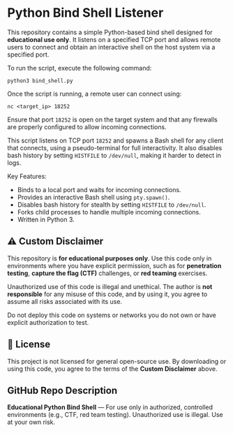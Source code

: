 # Python Bind Shell Listener

This repository contains a simple Python-based bind shell designed for **educational use only**. It listens on a specified TCP port and allows remote users to connect and obtain an interactive shell on the host system via a specified port. 

To run the script, execute the following command:

`python3 bind_shell.py`

Once the script is running, a remote user can connect using:

`nc <target_ip> 18252`

Ensure that port `18252` is open on the target system and that any firewalls are properly configured to allow incoming connections.

This script listens on TCP port `18252` and spawns a Bash shell for any client that connects, using a pseudo-terminal for full interactivity. It also disables bash history by setting `HISTFILE` to `/dev/null`, making it harder to detect in logs. 

Key Features:
- Binds to a local port and waits for incoming connections.
- Provides an interactive Bash shell using `pty.spawn()`.
- Disables bash history for stealth by setting `HISTFILE` to `/dev/null`.
- Forks child processes to handle multiple incoming connections.
- Written in Python 3.

## ⚠️ Custom Disclaimer

This repository is **for educational purposes only**. Use this code only in environments where you have explicit permission, such as for **penetration testing**, **capture the flag (CTF)** challenges, or **red teaming** exercises.

Unauthorized use of this code is illegal and unethical. The author is **not responsible** for any misuse of this code, and by using it, you agree to assume all risks associated with its use.

Do not deploy this code on systems or networks you do not own or have explicit authorization to test.

## 📄 License

This project is not licensed for general open-source use. By downloading or using this code, you agree to the terms of the **Custom Disclaimer** above.

## GitHub Repo Description

**Educational Python Bind Shell** — For use only in authorized, controlled environments (e.g., CTF, red team testing). Unauthorized use is illegal. Use at your own risk.
